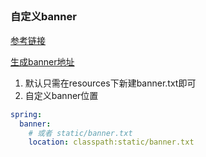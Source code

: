 
##
### 自定义banner
[参考链接](https://blog.csdn.net/weixin_43553153/article/details/130013697)

[生成banner地址](https://www.bootschool.net/ascii-art/cartoons)

1. 默认只需在resources下新建banner.txt即可
2. 自定义banner位置
```yml
spring:
  banner:
  	# 或者 static/banner.txt
    location: classpath:static/banner.txt
```
